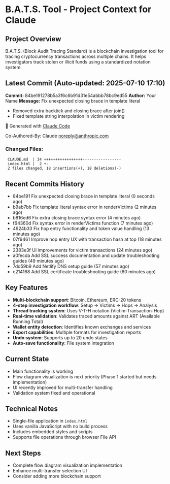 # B.A.T.S. Tool - Project Context for Claude

## Project Overview
B.A.T.S. (Block Audit Tracing Standard) is a blockchain investigation tool for tracing cryptocurrency transactions across multiple chains. It helps investigators track stolen or illicit funds using a standardized notation system.

## Latest Commit (Auto-updated: 2025-07-10 17:10)

**Commit:** 84be191278b5a3f6c6b91d31e54abbb78bc9ed55
**Author:** Your Name
**Message:** Fix unexpected closing brace in template literal

- Removed extra backtick and closing brace after join()
- Fixed template string interpolation in victim rendering

🤖 Generated with [Claude Code](https://claude.ai/code)

Co-Authored-By: Claude <noreply@anthropic.com>

### Changed Files:
```
 CLAUDE.md  | 34 +++++++++++++++++-----------------
 index.html |  2 +-
 2 files changed, 18 insertions(+), 18 deletions(-)
```

## Recent Commits History

- 84be191 Fix unexpected closing brace in template literal (0 seconds ago)
- b9ab7bb Fix template literal syntax error in renderVictims (2 minutes ago)
- b816ed6 Fix extra closing brace syntax error (4 minutes ago)
- f64360d Fix syntax error in renderVictims function (7 minutes ago)
- 4924b33 Fix hop entry functionality and token value handling (13 minutes ago)
- 07f9461 Improve hop entry UX with transaction hash at top (18 minutes ago)
- 2383e3f UI improvements for victim transactions (24 minutes ago)
- a0fecda Add SSL success documentation and update troubleshooting guides (49 minutes ago)
- 7dd59b9 Add Netlify DNS setup guide (57 minutes ago)
- c214168 Add SSL certificate troubleshooting guide (60 minutes ago)

## Key Features
- **Multi-blockchain support**: Bitcoin, Ethereum, ERC-20 tokens
- **4-step investigation workflow**: Setup → Victims → Hops → Analysis
- **Thread tracking system**: Uses V-T-H notation (Victim-Transaction-Hop)
- **Real-time validation**: Validates traced amounts against ART (Available Running Total)
- **Wallet entity detection**: Identifies known exchanges and services
- **Export capabilities**: Multiple formats for investigation reports
- **Undo system**: Supports up to 20 undo states
- **Auto-save functionality**: File system integration

## Current State
- Main functionality is working
- Flow diagram visualization is next priority (Phase 1 started but needs implementation)
- UI recently improved for multi-transfer handling
- Validation system fixed and operational

## Technical Notes
- Single-file application in `index.html`
- Uses vanilla JavaScript with no build process
- Includes embedded styles and scripts
- Supports file operations through browser File API

## Next Steps
- Complete flow diagram visualization implementation
- Enhance multi-transfer selection UI
- Consider adding more blockchain support
